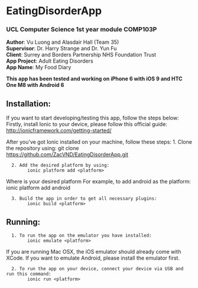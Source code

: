 # EatingDisorderApp
### UCL Computer Science 1st year module COMP103P </br>
<b>Author</b>:          Vu Luong and Alasdair Hall (Team 35) </br>
<b>Supervisor</b>:      Dr. Harry Strange and Dr. Yun Fu </br>
<b>Client</b>:          Surrey and Borders Partnership NHS Foundation Trust </br>
<b>App Project</b>:     Adult Eating Disorders </br>
<b>App Name</b>:        My Food Diary </br>

<b>This app has been tested and working on iPhone 6 with iOS 9 and HTC One M8 with Android 6</b>

## Installation:
If you want to start developing/testing this app, follow the steps below:
Firstly, install Ionic to your device, please follow this official guide: 
      http://ionicframework.com/getting-started/
      
After you've got Ionic installed on your machine, follow these steps:
      1. Clone the repository using: 
            git clone https://github.com/ZacVND/EatingDisorderApp.git
      
      2. Add the desired platform by using: 
            ionic platform add <platform>
  Where <platform> is your desired platform
  For example, to add android as the platform: ionic platform add android
  
      3. Build the app in order to get all necessary plugins:
            ionic build <platform>
      
## Running:
      1. To run the app on the emulator you have installed:
            ionic emulate <platform>
  
  If you are running Mac OSX, the iOS emulator should already come with XCode.
  If you want to emulate Android, please install the emulator first.
  
      2. To run the app on your device, connect your device via USB and run this command:
            ionic run <platform>

